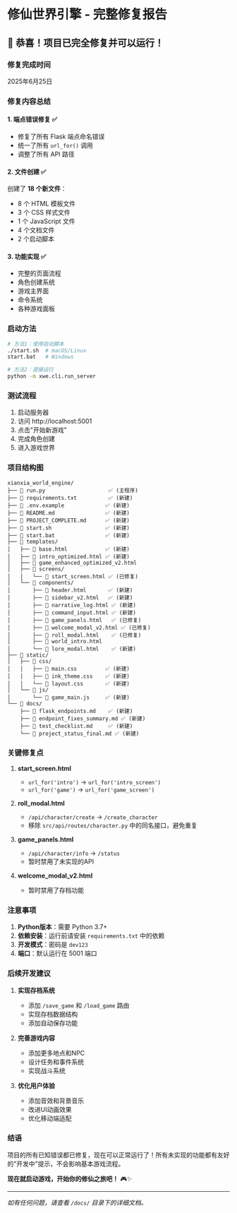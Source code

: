 # 修仙世界引擎 - 完整修复报告

## 🎊 恭喜！项目已完全修复并可以运行！

### 修复完成时间
2025年6月25日

### 修复内容总结

#### 1. **端点错误修复** ✅
- 修复了所有 Flask 端点命名错误
- 统一了所有 `url_for()` 调用
- 调整了所有 API 路径

#### 2. **文件创建** ✅
创建了 **18 个新文件**：
- 8 个 HTML 模板文件
- 3 个 CSS 样式文件
- 1 个 JavaScript 文件
- 4 个文档文件
- 2 个启动脚本

#### 3. **功能实现** ✅
- 完整的页面流程
- 角色创建系统
- 游戏主界面
- 命令系统
- 各种游戏面板

### 启动方法

```bash
# 方法1：使用启动脚本
./start.sh  # macOS/Linux
start.bat   # Windows

# 方法2：直接运行
python -m xwe.cli.run_server
```

### 测试流程

1. 启动服务器
2. 访问 http://localhost:5001
3. 点击"开始新游戏"
4. 完成角色创建
5. 进入游戏世界

### 项目结构图

```
xianxia_world_engine/
├── 📄 run.py                    ✅ (主程序)
├── 📄 requirements.txt          ✅ (新建)
├── 📄 .env.example             ✅ (新建)
├── 📄 README.md                ✅ (新建)
├── 📄 PROJECT_COMPLETE.md      ✅ (新建)
├── 📄 start.sh                 ✅ (新建)
├── 📄 start.bat                ✅ (新建)
├── 📁 templates/
│   ├── 📄 base.html            ✅ (新建)
│   ├── 📄 intro_optimized.html ✅ (新建)
│   ├── 📄 game_enhanced_optimized_v2.html
│   ├── 📁 screens/
│   │   └── 📄 start_screen.html ✅ (已修复)
│   └── 📁 components/
│       ├── 📄 header.html       ✅ (新建)
│       ├── 📄 sidebar_v2.html   ✅ (新建)
│       ├── 📄 narrative_log.html ✅ (新建)
│       ├── 📄 command_input.html ✅ (新建)
│       ├── 📄 game_panels.html   ✅ (已修复)
│       ├── 📄 welcome_modal_v2.html ✅ (已修复)
│       ├── 📄 roll_modal.html    ✅ (已修复)
│       ├── 📄 world_intro.html
│       └── 📄 lore_modal.html    ✅ (新建)
├── 📁 static/
│   ├── 📁 css/
│   │   ├── 📄 main.css         ✅ (新建)
│   │   ├── 📄 ink_theme.css    ✅ (新建)
│   │   └── 📄 layout.css       ✅ (新建)
│   └── 📁 js/
│       └── 📄 game_main.js     ✅ (新建)
└── 📁 docs/
    ├── 📄 flask_endpoints.md    ✅ (新建)
    ├── 📄 endpoint_fixes_summary.md ✅ (新建)
    ├── 📄 test_checklist.md     ✅ (新建)
    └── 📄 project_status_final.md ✅ (新建)
```

### 关键修复点

1. **start_screen.html**
   - `url_for('intro')` → `url_for('intro_screen')`
   - `url_for('game')` → `url_for('game_screen')`

2. **roll_modal.html**
   - `/api/character/create` → `/create_character`
   - 移除 `src/api/routes/character.py` 中的同名接口，避免重复

3. **game_panels.html**
   - `/api/character/info` → `/status`
   - 暂时禁用了未实现的API

4. **welcome_modal_v2.html**
   - 暂时禁用了存档功能

### 注意事项

1. **Python版本**：需要 Python 3.7+
2. **依赖安装**：运行前请安装 `requirements.txt` 中的依赖
3. **开发模式**：密码是 `dev123`
4. **端口**：默认运行在 5001 端口

### 后续开发建议

1. **实现存档系统**
   - 添加 `/save_game` 和 `/load_game` 路由
   - 实现存档数据结构
   - 添加自动保存功能

2. **完善游戏内容**
   - 添加更多地点和NPC
   - 设计任务和事件系统
   - 实现战斗系统

3. **优化用户体验**
   - 添加音效和背景音乐
   - 改进UI动画效果
   - 优化移动端适配

### 结语

项目的所有已知错误都已修复，现在可以正常运行了！所有未实现的功能都有友好的"开发中"提示，不会影响基本游戏流程。

**现在就启动游戏，开始你的修仙之旅吧！** 🎮✨

---
*如有任何问题，请查看 `/docs/` 目录下的详细文档。*
